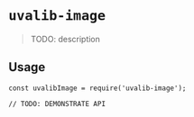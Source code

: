 # `uvalib-image`

> TODO: description

## Usage

```
const uvalibImage = require('uvalib-image');

// TODO: DEMONSTRATE API
```
